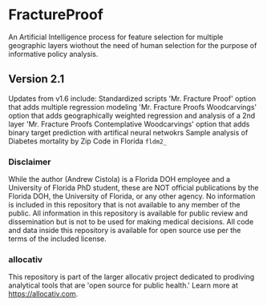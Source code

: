 # FractureProof
An Artificial Intelligence process for feature selection for multiple geographic layers wiothout the need of human selection for the purpose of informative policy analysis.

## Version 2.1
Updates from v1.6 include:
Standardized scripts
'Mr. Fracture Proof' option that adds multiple regression modeling
'Mr. Fracture Proofs Woodcarvings' option that adds geographically weighted regression and analysis of a 2nd layer
'Mr. Fracture Proofs Contemplative Woodcarvings' option that adds binary target prediction with artifical neural netwokrs
Sample analysis of Diabetes mortality by Zip Code in Florida `fldm2_`

### Disclaimer
While the author (Andrew Cistola) is a Florida DOH employee and a University of Florida PhD student, these are NOT official publications by the Florida DOH, the University of Florida, or any other agency. 
No information is included in this repository that is not available to any member of the public. 
All information in this repository is available for public review and dissemination but is not to be used for making medical decisions. 
All code and data inside this repository is available for open source use per the terms of the included license. 

### allocativ
This repository is part of the larger allocativ project dedicated to prodiving analytical tools that are 'open source for public health.' Learn more at https://allocativ.com. 